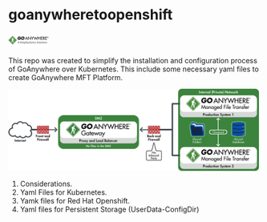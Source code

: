 # goanywheretoopenshift
<img src="./goanywhere-logo-400x150.png" width="80" alt="goanywherelogoo"/>

This repo was created to simplify the installation and configuration process of GoAnywhere over Kubernetes. This include some necessary yaml files to create GoAnywhere MFT Platform.

<img src="./GoAnywhereMFT_Gateway_OneGateway_full.png" width="500" alt="goanywherelogo2"/>

1. Considerations.
2. Yaml Files for Kubernetes.
3. Yamk files for Red Hat Openshift.
4. Yaml files for Persistent Storage (UserData-ConfigDir)

